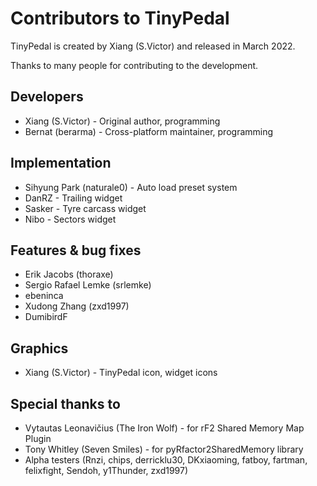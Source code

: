 # Contributors to TinyPedal
TinyPedal is created by Xiang (S.Victor) and released in March 2022.

Thanks to many people for contributing to the development.

## Developers
* Xiang (S.Victor) - Original author, programming
* Bernat (berarma) - Cross-platform maintainer, programming

## Implementation
* Sihyung Park (naturale0) - Auto load preset system
* DanRZ - Trailing widget
* Sasker - Tyre carcass widget
* Nibo - Sectors widget

## Features & bug fixes
* Erik Jacobs (thoraxe)
* Sergio Rafael Lemke (srlemke)
* ebeninca
* Xudong Zhang (zxd1997)
* DumibirdF

## Graphics
* Xiang (S.Victor) - TinyPedal icon, widget icons

## Special thanks to
* Vytautas Leonavičius (The Iron Wolf) - for rF2 Shared Memory Map Plugin
* Tony Whitley (Seven Smiles) - for pyRfactor2SharedMemory library
* Alpha testers (Rnzi, chips, derricklu30, DKxiaoming, fatboy, fartman, felixfight, Sendoh, y1Thunder, zxd1997)
